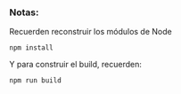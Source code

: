 ### Notas:
Recuerden reconstruir los módulos de Node
```
npm install
```
Y para construir el build, recuerden:
```
npm run build
```